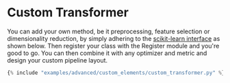 <h1>Custom Transformer</h1>
<div class="photon-docu-header">
  <p>
      You can add your own method, be it preprocessing, feature selection or dimensionality reduction, by simply adhering to
      the <a href="http://scikit-learn.org/stable/developers/contributing.html#apis-of-scikit-learn-objects" target="_blank">scikit-learn interface</a> as shown below.
      Then register your class with the Register module and you're good to go. You can then combine it with any optimizer and metric and design your custom pipeline layout.
  </p>
</div>

``` python
{% include "examples/advanced/custom_elements/custom_transformer.py" %} 

```